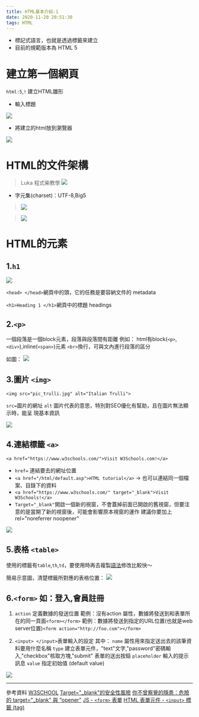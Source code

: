 ```yaml
---
title: HTML基本介紹-1
date: 2020-11-20 20:51:30
tags: HTML
---
```

* 標記式語言，也就是透過標籤來建立
* 目前的規範版本為 HTML 5
# 建立第一個網頁

`html:5`,`!` 建立HTML雛形
* 輸入標題

 ![](https://i.imgur.com/rNdXzJ4.png)

* 將建立的html放到瀏覽器

![](https://i.imgur.com/rrnJ0Kf.png)

# HTML的文件架構

<!DOCTYPE html>

> Luka 程式柴教學
![](https://i.imgur.com/eQmD5Qk.png)

* 字元集(charset)：UTF-8,Big5
>![](https://i.imgur.com/BP4V514.png)

>![](https://i.imgur.com/W9rljFi.png)

# HTML的元素
## 1.`h1`

![](https://i.imgur.com/0fymVOx.png)



`<head> </head>`網頁中的頭，它的任務是要容納文件的 metadata
 
`<h1>Heading 1 </h1>`網頁中的標題 headings


## 2.`<p>`

一個段落是一個block元素，段落與段落間有距離
例如：
html有block(`<p>`,`<div>`),inline(`<span>`)元素
`<br>`換行，可與文內進行段落的區分

如圖：
![](https://i.imgur.com/QNi6OuM.png)

## 3.圖片 `<img>`
`<img src="pic_trulli.jpg" alt="Italian Trulli">`

`src=`圖片的網址
`alt` 圖片代表的意思，特別對SEO優化有幫助，且在圖片無法顯示時，能呈  現基本資訊


![](https://i.imgur.com/NAkLq9P.png)


## 4.連結標籤 `<a>`
`<a href="https://www.w3schools.com/">Visit W3Schools.com!</a>`

* `href=` 連結要去的網址位置
* `<a href="/html/default.asp">HTML tutorial</a>`
  -> 也可以連結同一個檔案、目錄下的資料
* `<a href="https://www.w3schools.com/" target="_blank">Visit W3Schools!</a>`
* `Target="_blank"`開啟一個新的視窗，不會蓋掉前面已開啟的舊視窗，但要注意的是當開了新的視窗後，可能會影響原本視窗的運作
建議你要加上 rel="noreferrer noopener"


![](https://i.imgur.com/1sTR3Fv.png)

## 5.表格 `<table>`
使用的標籤有`table`,`th`,`td`，要使用時再去複製[語法](https://www.w3schools.com/html/html_tables.asp)修改比較快～

簡易示意圖，清楚標籤所對應的表格位置：
![](https://i.imgur.com/o8WwMSE.png)

## 6.`<form>` 如：登入,會員註冊


1) `action` 定義數據的發送位置
範例：沒有action 屬性，數據將發送到和表單所在的同一頁面`<form></form>`
範例：數據將發送到指定的URL位置(也就是web server位置)`<form action="http://foo.com"></form>`



2) `<input> </input>`表單輸入的設定
其中：
`name` 屬性用來指定送出去的該筆資料要用什麼名稱
`type` 建立表單元件，"text"文字,"password"密碼輸入,"checkbox"核取方塊,"submit" 表單的送出按鈕
`placeholder`  輸入的提示訊息
`value` 指定初始值 (default value)


![](https://i.imgur.com/Zr7IFsA.png)






---
參考資料
[W3SCHOOL](https://www.w3schools.com/html/default.asp)
[Target="_blank"的安全性風險](https://pjchender.blogspot.com/2020/05/relnoreferrer-targetblank.html)
[你不曾察覺的隱患：危險的 target="_blank" 與 “opener”](https://www.itread01.com/iieq.html)
[ JS - `<form>` 表單](https://ithelp.ithome.com.tw/articles/10206661)
[HTML 表單元件 - `<input>` 標籤 (tag)
](https://www.fooish.com/html/input-tag.html)
